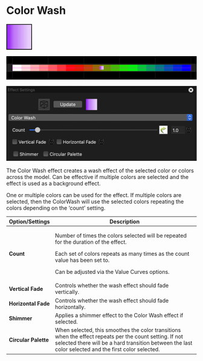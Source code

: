# Color Wash

![Icon](<../../.gitbook/assets/image (750).png>)

![Sequencer Grid](<../../.gitbook/assets/image (106).png>)

![](<../../.gitbook/assets/image (644).png>)

The Color Wash effect creates a wash effect of the selected color or colors across the model. Can be effective if multiple colors are selected and the effect is used as a background effect.

One or multiple colors can be used for the effect. If multiple colors are selected, then the ColorWash will use the selected colors repeating the colors depending on the ‘count’ setting.

| Option/Settings      | Description                                                                                                                                                                                                                            |
| -------------------- | -------------------------------------------------------------------------------------------------------------------------------------------------------------------------------------------------------------------------------------- |
| **Count**            | <p>Number of times the colors selected will be repeated for the duration of the effect.</p><p>Each set of colors repeats as many times as the count value has been set to.<br></p><p>Can be adjusted via the Value Curves options.</p> |
| **Vertical Fade**    | Controls whether the wash effect should fade vertically.                                                                                                                                                                               |
| **Horizontal Fade**  | Controls whether the wash effect should fade horizontally.                                                                                                                                                                             |
| **Shimmer**          | Applies a shimmer effect to the Color Wash effect if selected.                                                                                                                                                                         |
| **Circular Palette** | When selected, this smoothes the color transitions when the effect repeats per the count setting. If not selected there will be a hard transition between the last color selected and the first color selected.                        |
